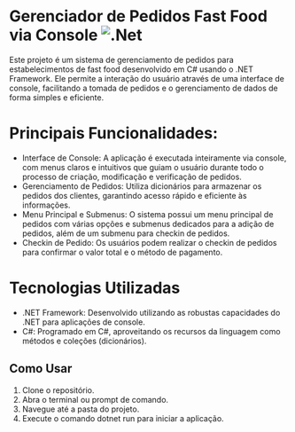 # Gerenciador de Pedidos Fast Food via Console ![.Net](https://img.shields.io/badge/.NET-5C2D91?style=for-the-badge&logo=.net&logoColor=white)

Este projeto é um sistema de gerenciamento de pedidos para estabelecimentos de fast food desenvolvido em C# usando o .NET Framework. Ele permite a interação do usuário através de uma interface de console, facilitando a tomada de pedidos e o gerenciamento de dados de forma simples e eficiente.
##

# Principais Funcionalidades:
* Interface de Console: A aplicação é executada inteiramente via console, com menus claros e intuitivos que guiam o usuário durante todo o processo de criação, modificação e verificação de pedidos.
* Gerenciamento de Pedidos: Utiliza dicionários para armazenar os pedidos dos clientes, garantindo acesso rápido e eficiente às informações.
* Menu Principal e Submenus: O sistema possui um menu principal de pedidos com várias opções e submenus dedicados para a adição de pedidos, além de um submenu para checkin de pedidos.
* Checkin de Pedido: Os usuários podem realizar o checkin de pedidos para confirmar o valor total e o método de pagamento.
##

# Tecnologias Utilizadas
* .NET Framework: Desenvolvido utilizando as robustas capacidades do .NET para aplicações de console.
* C#: Programado em C#, aproveitando os recursos da linguagem como métodos e coleções (dicionários).
##

## Como Usar
1. Clone o repositório.
1. Abra o terminal ou prompt de comando.
1. Navegue até a pasta do projeto.
1. Execute o comando dotnet run para iniciar a aplicação.

